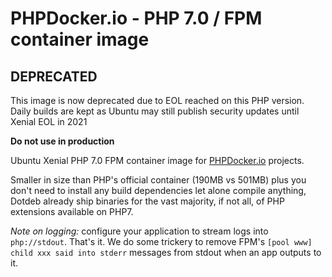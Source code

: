PHPDocker.io - PHP 7.0 / FPM container image
=============================================

## DEPRECATED

This image is now deprecated due to EOL reached on this PHP version. Daily builds are kept as Ubuntu may still publish security updates until Xenial EOL in 2021

**Do not use in production**

Ubuntu Xenial PHP 7.0 FPM container image for [PHPDocker.io](http://phpdocker.io) projects.

Smaller in size than PHP's official container (190MB vs 501MB) plus you don't need to install any build dependencies let alone compile anything, Dotdeb already ship binaries for the vast majority, if not all, of PHP extensions available on PHP7.

*Note on logging:* configure your application to stream logs into `php://stdout`. That's it. We do some trickery to remove FPM's `[pool www] child xxx said into stderr` messages from stdout when an app outputs to it.
